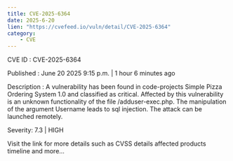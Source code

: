 ```yaml
---
title: CVE-2025-6364
date: 2025-6-20
lien: "https://cvefeed.io/vuln/detail/CVE-2025-6364"
category:
    - CVE
---
```


CVE ID : CVE-2025-6364

Published :  June 20
2025
9:15 p.m. | 1 hour
6 minutes ago

Description : A vulnerability has been found in code-projects Simple Pizza Ordering System 1.0 and classified as critical. Affected by this vulnerability is an unknown functionality of the file /adduser-exec.php. The manipulation of the argument Username leads to sql injection. The attack can be launched remotely.

Severity: 7.3 | HIGH

Visit the link for more details
such as CVSS details
affected products
timeline
and more...
